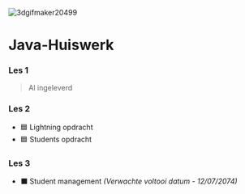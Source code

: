 ![3dgifmaker20499](https://github.com/RubenTheCoder/Java-Huiswerk/assets/130549492/6054115f-9fa2-4ba7-bfb9-bc16a8beb316)

# Java-Huiswerk

### Les 1

> Al ingeleverd

### Les 2

- 🟦 Lightning opdracht
- 🟦 Students opdracht

### Les 3

- ⬛ Student management *(Verwachte voltooi datum - 12/07/2074)*
